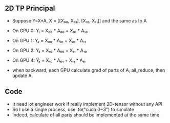 ## 2D TP Principal

* Suppose Y=X*A, X = [[X₀₀, X₀₁], [X₁₀, X₁₁]] and the same as to A
* On GPU 0: Y₁ = X₀₀ * A₀₀ + X₀₁ * A₁₀ 
* On GPU 1: Y₂ = X₀₀ * A₀₁ + X₀₁ * A₁₁ 
* On GPU 2: Y₃ = X₁₀ * A₀₀ + X₁₁ * A₁₀ 
* On GPU 4: Y₄ = X₁₀ * A₀₁ + X₁₁ * A₁₁

* when backward, each GPU calculate grad of parts of A, all_reduce, then update A.

## Code

* It need lot engineer work if really implement 2D-tensor without any API
* So I use a single process, use .to("cuda:0~3") to simulate
* Indeed, calculate of all parts should be implemented at the same time